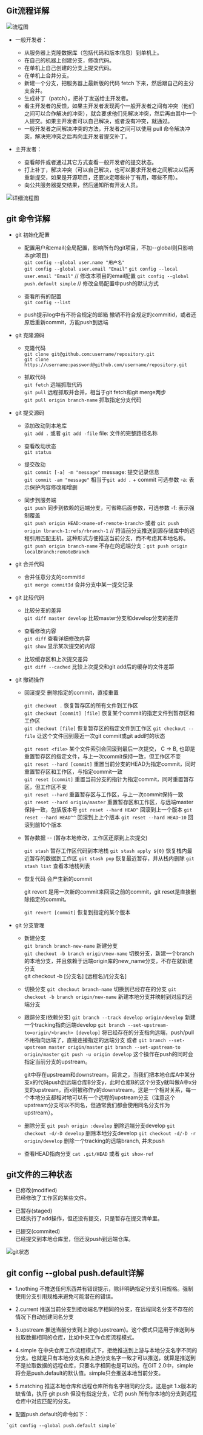 ## Git流程详解

![流程图](./images/git.png)

* 一般开发者：

  - 从服务器上克隆数据库（包括代码和版本信息）到单机上。
  - 在自己的机器上创建分支，修改代码。
  - 在单机上自己创建的分支上提交代码。
  - 在单机上合并分支。
  - 新建一个分支，把服务器上最新版的代码 fetch 下来，然后跟自己的主分支合并。
  - 生成补丁（patch），把补丁发送给主开发者。
  - 看主开发者的反馈，如果主开发者发现两个一般开发者之间有冲突（他们之间可以合作解决的冲突），就会要求他们先解决冲突，然后再由其中一个人提交。如果主开发者可以自己解决，或者没有冲突，就通过。
  - 一般开发者之间解决冲突的方法，开发者之间可以使用 pull 命令解决冲突，解决完冲突之后再向主开发者提交补丁。


* 主开发者：

  - 查看邮件或者通过其它方式查看一般开发者的提交状态。
  - 打上补丁，解决冲突（可以自己解决，也可以要求开发者之间解决以后再重新提交，如果是开源项目，还要决定哪些补丁有用，哪些不用）。
  - 向公共服务器提交结果，然后通知所有开发人员。

![详细流程图](./images/git-detail.png)

## git 命令详解

* git 初始化配置

  - 配置用户和email(全局配置，影响所有的git项目，不加--global则只影响本git项目)  
    `git config --global user.name "用户名"`  
    `git config --global user.email "Email"`
    `git config --local user.email "Email"`   // 修改本项目的email配置
    `git config --global push.default simple`     // 修改全局配置中push的默认方式

  - 查看所有的配置  
    `git config --list`

  - push提示log中有不符合规定的邮箱
    撤销不符合规定的commitid，或者还原后重新commit，方能push到远端

* git 克隆源码

  - 克隆代码  
    `git clone git@github.com:username/repository.git`  
    `git clone https://username:password@github.com/username/repository.git`

  - 抓取代码  
    `git fetch` 远端抓取代码  
    `git pull`  远程抓取并合并，相当于git fetch和git merge两步    
    `git pull origin branch-name`   抓取指定分支代码

* git 提交源码  

  - 添加改动到本地库   
    `git add .` 或者 `git add -file`   file: 文件的完整路径名称  

  - 查看改动状态  
    `git status`

  - 提交改动  
    `git commit [-a] -m "message"`   message: 提交记录信息  
    `git commit -am "message"`      相当于`git add .` + commit
    可选参数 -a: 表示保护内容修改和增删

  - 同步到服务端  
    `git push`  同步到依赖的远端分支，可省略后面参数，可选参数 -f: 表示强制覆盖  
    `git push origin HEAD:<name-of-remote-branch>` 或者 `git push origin lbranch-1:refs/rbranch-1`  // 将当前分支推送到源存储库中的远程引用匹配主机，这种形式方便推送当前分支，而不考虑其本地名称。
    `git push origin branch-name`  不存在的远端分支：`git push origin localBranch:remoteBranch`

* git 合并代码

  - 合并任意分支的commitId  
    `git merge commitId`  合并分支中某一提交记录

* git 比较代码

  - 比较分支的差异  
    `git diff master develop` 比较master分支和develop分支的差异

  - 查看修改内容  
    `git diff`  查看详细修改内容   
    `git show`   显示某次提交的内容  

  - 比较缓存区和上次提交差异  
    `git diff --cached`     比较上次提交和git add后的缓存的文件差距

* git 撤销操作

  - 回滚提交  删除指定的commit，直接重置

    `git checkout .`  恢复暂存区的所有文件到工作区  
    `git checkout [commit] [file]`  恢复某个commit的指定文件到暂存区和工作区  
    `git checkout [file]`  恢复暂存区的指定文件到工作区 
    `git checkout -- file`  让这个文件回到最近一次git commit或git add时的状态

    `git reset <file>`  某个文件索引会回滚到最后一次提交， C → B, 也即是重置暂存区的指定文件，与上一次commit保持一致，但工作区不变  
    `git reset --hard [commit]`  重置当前分支的HEAD为指定commit，同时重置暂存区和工作区，与指定commit一致  
    `git reset [commit]`  重置当前分支的指针为指定commit，同时重置暂存区，但工作区不变  
    `git reset --hard`  重置暂存区与工作区，与上一次commit保持一致  
    `git reset --hard origin/master`     重置暂存区和工作区，与远端master保持一致，包括版本号
    `git reset --hard HEAD^`    回滚到上一个版本
    `git reset --hard HEAD^^`   回滚到上上个版本
    `git reset --hard HEAD~10`  回滚到前10个版本

  - 暂存数据 -- (暂存本地修改，工作区还原到上次提交)

    `git stash`  暂存工作区代码到本地栈
    `git stash apply ${0}`  恢复栈内最近暂存的数据到工作区
    `git stash pop` 恢复最近暂存，并从栈内删除
    `git stash list`  查看本地栈列表

  - 恢复代码  会产生新的commit

    git revert 是用一次新的commit来回滚之前的commit，git reset是直接删除指定的commit。

    `git revert [commit]` 恢复到指定的某个版本

* git 分支管理

  - 新建分支  
    `git branch branch-new-name`  新建分支  
    `git checkout -b branch origin/new-name`  切换分支，新建一个branch的本地分支，并且依赖于远端origin库的new_name分支，不存在就新建分支  
    git checkout -b [分支名] [远程名]/[分支名]  

  - 切换分支
    `git checkout branch-name`  切换到已经存在的分支
    `git checkout -b branch origin/new-name`  新建本地分支并映射到对应的远端分支

  - 跟踪分支(依赖分支)
    `git branch --track develop origin/develop`      新建一个tracking指向远端develop
    `git branch --set-upstream-to=origin/<branch> [develop]`  将已经存在的分支指向远端，push/pull不用指向远端了，直接连接指定的远端分支
    或者 `git branch --set-upstream master origin/master`
    `git branch --set-upstream-to origin/master`
    `git push -u origin develop` 这个操作在push的同时会指定当前分支的upstream。

    git中存在upstream和downstream，简言之，当我们把本地仓库A中某分支x的代码push到远端仓库B分支y，此时仓库B的这个分支y就叫做A中x分支的upstream，而x则被称作y的downstream，这是一个相对关系，每一个本地分支都相对地可以有一个远程的upstream分支（注意这个upstream分支可以不同名，但通常我们都会使用同名分支作为upstream）。

  - 删除分支
    `git push origin :develop` 删除远端分支develop
    `git checkout -d/-D develop` 删除本地分支develop
    `git checkout -d/-D -r origin/develop` 删除一个tracking的远端branch, 并未push

  - 查看HEAD指向分支
    `cat .git/HEAD` 或者 `git show-ref`

## git文件的三种状态

 * 已修改(modified)  
    已经修改了工作区的某些文件。  

 * 已暂存(staged)  
    已经执行了add操作，但还没有提交，只是暂存在提交清单里。  

 * 已提交(commited)  
    已经提交到本地仓库里，但还没push到远端仓库。  

  ![git状态](./images/Git-status.png)

## git config --global push.default详解

  * 1.nothing
    不推送任何东西并有错误提示，除非明确指定分支引用规格。强制使用分支引用规格来避免可能潜在的错误。

  * 2.current
    推送当前分支到接收端名字相同的分支，在远程同名分支不存在的情况下自动创建同名分支

  * 3.upstream
    推送当前分支到上游@{upstream}。这个模式只适用于推送到与拉取数据相同的仓库，比如中央工作仓库流程模式。

  * 4.simple
    在中央仓库工作流程模式下，拒绝推送到上游与本地分支名字不同的分支。也就是只有本地分支名和上游分支名字一致才可以推送，就算是推送到不是拉取数据的远程仓库，只要名字相同也是可以的。在GIT 2.0中，simple将会是push.default的默认值。simple只会推送本地当前分支。

  *  5.matching
    推送本地仓库和远程仓库所有名字相同的分支。这是git 1.x版本的缺省值，执行 git push 但没有指定分支，它将 push 所有你本地的分支到远程仓库中对应匹配的分支。

  *  配置push.default的命令如下：

    `git config --global push.default simple`